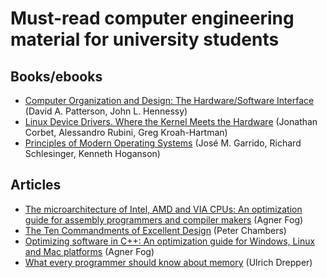 # Must-read computer engineering material for university students

## Books/ebooks

- [Computer Organization and Design: The Hardware/Software Interface](https://www.amazon.com/Computer-Organization-Design-MIPS-Architecture/dp/0124077269) (David A. Patterson, John L. Hennessy)
- [Linux Device Drivers. Where the Kernel Meets the Hardware](http://shop.oreilly.com/product/9780596005900.do) (Jonathan Corbet, Alessandro Rubini, Greg Kroah-Hartman)
- [Principles of Modern Operating Systems](https://www.amazon.com/Principles-Modern-Operating-Systems-Garrido/dp/1449626343) (José M. Garrido, Richard Schlesinger, Kenneth Hoganson)

## Articles

- [The microarchitecture of Intel, AMD and VIA CPUs: An optimization guide for assembly programmers and compiler makers](https://agner.org/optimize/#manuals) (Agner Fog)
- [The Ten Commandments of Excellent Design](http://www.mrc.uidaho.edu/mrc/people/jff/vhdl_info/Ten_Commandments_2P.pdf) (Peter Chambers)
- [Optimizing software in C++: An optimization guide for Windows, Linux and Mac platforms](https://agner.org/optimize/#manuals) (Agner Fog)
- [What every programmer should know about memory](https://lwn.net/Articles/250967/) (Ulrich Drepper)
